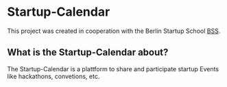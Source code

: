 # Startup-Calendar

This project was created in cooperation with the Berlin Startup School [BSS](https://de.berlinstartupschool.com/).

## What is the Startup-Calendar about?

The Startup-Calendar is a plattform to share and participate startup Events like hackathons, convetions, etc.
